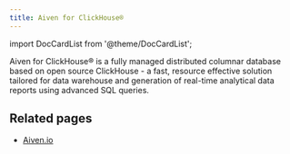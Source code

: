 ```yaml
---
title: Aiven for ClickHouse®
---
```


import DocCardList from '@theme/DocCardList';

Aiven for ClickHouse® is a fully managed distributed columnar database
based on open source ClickHouse - a fast, resource effective solution
tailored for data warehouse and generation of real-time analytical data
reports using advanced SQL queries.

<DocCardList />

<!-- vale off -->
## Related pages
<!-- vale on -->

- [Aiven.io](https://aiven.io/clickhouse)
